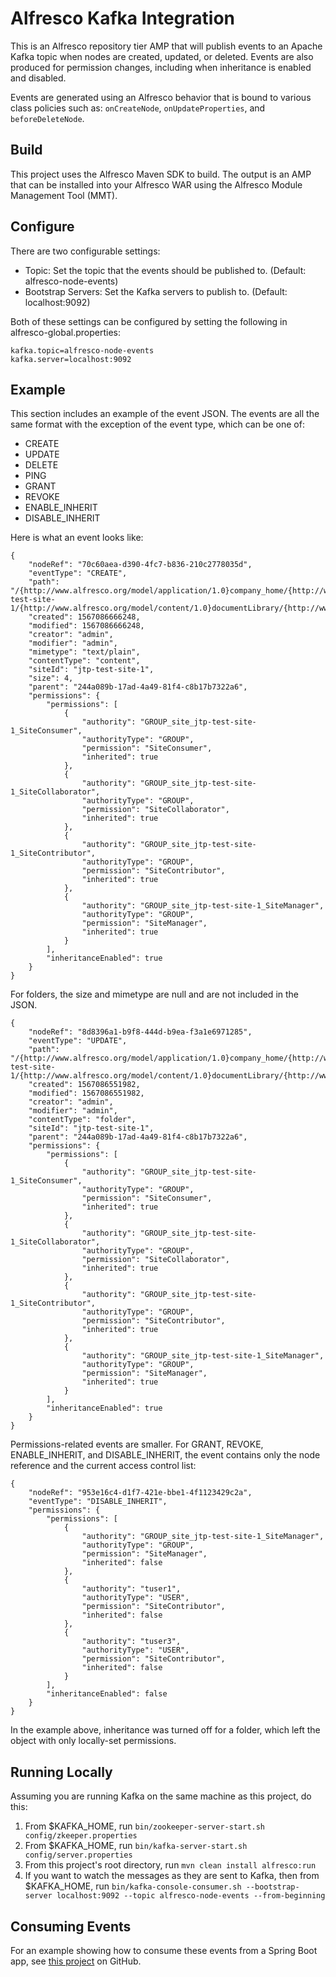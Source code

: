 # Alfresco Kafka Integration

This is an Alfresco repository tier AMP that will publish events to an Apache
Kafka topic when nodes are created, updated, or deleted. Events are also
produced for permission changes, including when inheritance is enabled and
disabled.

Events are generated using an Alfresco behavior that is bound to various class
policies such as: `onCreateNode`, `onUpdateProperties`, and `beforeDeleteNode`.

## Build

This project uses the Alfresco Maven SDK to build. The output is an AMP that can
be installed into your Alfresco WAR using the Alfresco Module Management Tool
(MMT).

## Configure

There are two configurable settings:

* Topic: Set the topic that the events should be published to. (Default: alfresco-node-events)
* Bootstrap Servers: Set the Kafka servers to publish to. (Default: localhost:9092)

Both of these settings can be configured by setting the following in alfresco-global.properties:

    kafka.topic=alfresco-node-events
    kafka.server=localhost:9092

## Example

This section includes an example of the event JSON. The events are all the same format with the exception of the event
type, which can be one of:

* CREATE
* UPDATE
* DELETE
* PING
* GRANT
* REVOKE
* ENABLE_INHERIT
* DISABLE_INHERIT

Here is what an event looks like:

    {
        "nodeRef": "70c60aea-d390-4fc7-b836-210c2778035d",
        "eventType": "CREATE",
        "path": "/{http://www.alfresco.org/model/application/1.0}company_home/{http://www.alfresco.org/model/site/1.0}sites/{http://www.alfresco.org/model/content/1.0}jtp-test-site-1/{http://www.alfresco.org/model/content/1.0}documentLibrary/{http://www.alfresco.org/model/content/1.0}test2.txt",
        "created": 1567086666248,
        "modified": 1567086666248,
        "creator": "admin",
        "modifier": "admin",
        "mimetype": "text/plain",
        "contentType": "content",
        "siteId": "jtp-test-site-1",
        "size": 4,
        "parent": "244a089b-17ad-4a49-81f4-c8b17b7322a6",
        "permissions": {
            "permissions": [
                {
                    "authority": "GROUP_site_jtp-test-site-1_SiteConsumer",
                    "authorityType": "GROUP",
                    "permission": "SiteConsumer",
                    "inherited": true
                },
                {
                    "authority": "GROUP_site_jtp-test-site-1_SiteCollaborator",
                    "authorityType": "GROUP",
                    "permission": "SiteCollaborator",
                    "inherited": true
                },
                {
                    "authority": "GROUP_site_jtp-test-site-1_SiteContributor",
                    "authorityType": "GROUP",
                    "permission": "SiteContributor",
                    "inherited": true
                },
                {
                    "authority": "GROUP_site_jtp-test-site-1_SiteManager",
                    "authorityType": "GROUP",
                    "permission": "SiteManager",
                    "inherited": true
                }
            ],
            "inheritanceEnabled": true
        }
    }

For folders, the size and mimetype are null and are not included in the JSON.

    {
        "nodeRef": "8d8396a1-b9f8-444d-b9ea-f3a1e6971285",
        "eventType": "UPDATE",
        "path": "/{http://www.alfresco.org/model/application/1.0}company_home/{http://www.alfresco.org/model/site/1.0}sites/{http://www.alfresco.org/model/content/1.0}jtp-test-site-1/{http://www.alfresco.org/model/content/1.0}documentLibrary/{http://www.alfresco.org/model/content/1.0}testfolder4",
        "created": 1567086551982,
        "modified": 1567086551982,
        "creator": "admin",
        "modifier": "admin",
        "contentType": "folder",
        "siteId": "jtp-test-site-1",
        "parent": "244a089b-17ad-4a49-81f4-c8b17b7322a6",
        "permissions": {
            "permissions": [
                {
                    "authority": "GROUP_site_jtp-test-site-1_SiteConsumer",
                    "authorityType": "GROUP",
                    "permission": "SiteConsumer",
                    "inherited": true
                },
                {
                    "authority": "GROUP_site_jtp-test-site-1_SiteCollaborator",
                    "authorityType": "GROUP",
                    "permission": "SiteCollaborator",
                    "inherited": true
                },
                {
                    "authority": "GROUP_site_jtp-test-site-1_SiteContributor",
                    "authorityType": "GROUP",
                    "permission": "SiteContributor",
                    "inherited": true
                },
                {
                    "authority": "GROUP_site_jtp-test-site-1_SiteManager",
                    "authorityType": "GROUP",
                    "permission": "SiteManager",
                    "inherited": true
                }
            ],
            "inheritanceEnabled": true
        }
    }

Permissions-related events are smaller. For GRANT, REVOKE, ENABLE_INHERIT, and
DISABLE_INHERIT, the event contains only the node reference and the current
access control list:

    {
        "nodeRef": "953e16c4-d1f7-421e-bbe1-4f1123429c2a",
        "eventType": "DISABLE_INHERIT",
        "permissions": {
            "permissions": [
                {
                    "authority": "GROUP_site_jtp-test-site-1_SiteManager",
                    "authorityType": "GROUP",
                    "permission": "SiteManager",
                    "inherited": false
                },
                {
                    "authority": "tuser1",
                    "authorityType": "USER",
                    "permission": "SiteContributor",
                    "inherited": false
                },
                {
                    "authority": "tuser3",
                    "authorityType": "USER",
                    "permission": "SiteContributor",
                    "inherited": false
                }
            ],
            "inheritanceEnabled": false
        }
    }

In the example above, inheritance was turned off for a folder, which left the
object with only locally-set permissions.

## Running Locally

Assuming you are running Kafka on the same machine as this project, do this:

1. From $KAFKA_HOME, run `bin/zookeeper-server-start.sh config/zkeeper.properties`
2. From $KAFKA_HOME, run `bin/kafka-server-start.sh config/server.properties`
3. From this project's root directory, run `mvn clean install alfresco:run`
4. If you want to watch the messages as they are sent to Kafka, then from $KAFKA_HOME, run `bin/kafka-console-consumer.sh --bootstrap-server localhost:9092 --topic alfresco-node-events --from-beginning`

## Consuming Events

For an example showing how to consume these events from a Spring Boot app, see
[this project](https://github.com/jpotts/alfresco-kafka-listener-example) on
GitHub.

